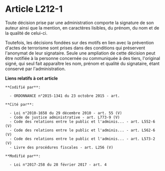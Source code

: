 # Article L212-1

Toute décision prise par une administration comporte la signature de son auteur ainsi que la mention, en caractères lisibles,
du prénom, du nom et de la qualité de celui-ci.

Toutefois, les décisions fondées sur des motifs en lien avec la prévention d'actes de terrorisme sont prises dans des
conditions qui préservent l'anonymat de leur signataire. Seule une ampliation de cette décision peut être notifiée à la
personne concernée ou communiquée à des tiers, l'original signé, qui seul fait apparaître les nom, prénom et qualité du
signataire, étant conservé par l'administration.

**Liens relatifs à cet article**

	**Codifié par**:

	  - ORDONNANCE n°2015-1341 du 23 octobre 2015 - art.

	**Cité par**:

	  - Loi n°2010-1658 du 29 décembre 2010 - art. 55 (V)
	  - Code de justice administrative - art. L773-9 (V)
	  - Code des relations entre le public et l'adminis... - art. L552-6 (V)
	  - Code des relations entre le public et l'adminis... - art. L562-6 (V)
	  - Code des relations entre le public et l'adminis... - art. L573-2 (V)
	  - Livre des procédures fiscales - art. L256 (V)

	**Modifié par**:

	  - Loi n°2017-258 du 28 février 2017 - art. 4
